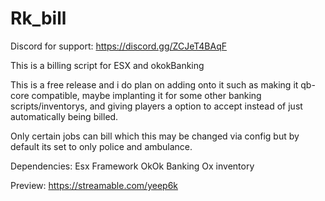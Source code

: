 # Rk_bill

Discord for support: https://discord.gg/ZCJeT4BAqF

This is a billing script for ESX and okokBanking

This is a free release and i do plan on adding onto it such as making it qb-core compatible, maybe implanting it for some other banking scripts/inventorys, and giving players a option to accept instead of just automatically being billed.

Only certain jobs can bill which this may be changed via config but by default its set to only police and ambulance.

Dependencies: Esx Framework OkOk Banking Ox inventory

Preview: https://streamable.com/yeep6k

